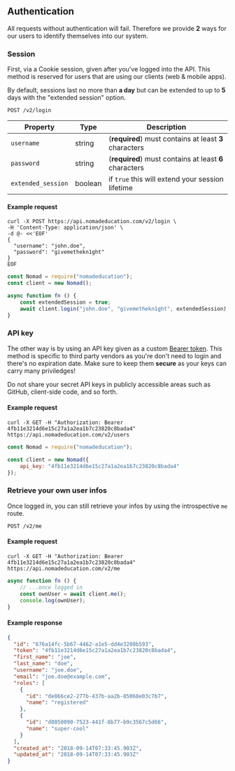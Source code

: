## Authentication

All requests without authentication will fail. Therefore we provide **2** ways for our users to identify themselves into our system.

### Session

First, via a Cookie session, given after you've logged into the API. This method is reserved for users that are using our clients (web & mobile apps).

By default, sessions last no more than **a day** but can be extended to up to **5** days with the "extended session" option.

```endpoint
POST /v2/login
```

Property | Type | Description
---|---|---
`username` | string | (**required**) must contains at least **3** characters
`password` | string | (**required**) must contains at least **6** characters
`extended_session` | boolean | if `true` this will extend your session lifetime

#### Example request

```curl
curl -X POST https://api.nomadeducation.com/v2/login \
-H 'Content-Type: application/json' \
-d @- <<'EOF'
{
  "username": "john.doe",
  "password": "givemethekn1ght"
}
EOF
```

```javascript
const Nomad = require("nomadeducation");
const client = new Nomad();

async function fn () {
    const extendedSession = true;
    await client.login("john.doe", "givemethekn1ght", extendedSession);
}
```

### API key

The other way is by using an API key given as a custom [Bearer token](https://developer.mozilla.org/en-US/docs/Web/HTTP/Authentication#Authentication_schemes). This method is specific to third party vendors as you're don't need to login and there's no expiration date. Make sure to keep them **secure** as your keys can carry many priviledges!

Do not share your secret API keys in publicly accessible areas such as GitHub, client-side code, and so forth.

#### Example request

```curl
curl -X GET -H "Authorization: Bearer 4fb11e3214d6e15c27a1a2ea1b7c23820c8bada4" https://api.nomadeducation.com/v2/users
```

```javascript
const Nomad = require("nomadeducation");

const client = new Nomad({
    api_key: "4fb11e3214d6e15c27a1a2ea1b7c23820c8bada4"
});
```

### Retrieve your own user infos

Once logged in, you can still retrieve your infos by using the introspective `me` route.

```endpoint
POST /v2/me
```

#### Example request

```curl
curl -X GET -H "Authorization: Bearer 4fb11e3214d6e15c27a1a2ea1b7c23820c8bada4" https://api.nomadeducation.com/v2/me
```

```javascript
async function fn () {
    // ...once logged in
    const ownUser = await client.me();
    console.log(ownUser);
}
```

#### Example response

```json
{
  "id": "676a14fc-5b67-4462-a1e5-dd4e3208b593",
  "token": "4fb11e3214d6e15c27a1a2ea1b7c23820c8bada4",
  "first_name": "joe",
  "last_name": "doe",
  "username": "joe.doe",
  "email": "joe.doe@example.com",
  "roles": [
    {
      "id": "de866ce2-277b-437b-aa2b-85068e03c7b7",
      "name": "registered"
    },
    {
      "id": "d0850090-7523-441f-8b77-b9c3567c5d66",
      "name": "super-cool"
    }
  ],
  "created_at": "2018-09-14T07:33:45.903Z",
  "updated_at": "2018-09-14T07:33:45.903Z"
}
```

